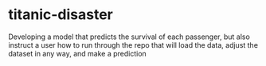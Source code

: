 # titanic-disaster
Developing a model that predicts the survival of each passenger, but also instruct a user how to run through the repo that will load the data, adjust the dataset in any way, and make a prediction
